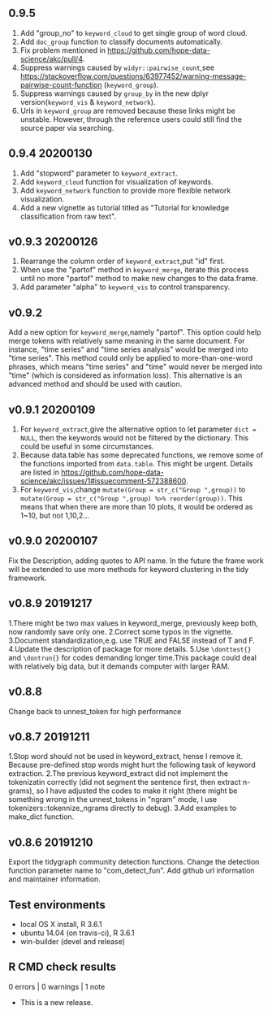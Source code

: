 
## 0.9.5
1. Add "group_no" to `keyword_cloud` to get single group of word cloud.
2. Add `doc_group` function to classify documents automatically.
3. Fix problem mentioned in <https://github.com/hope-data-science/akc/pull/4>.
4. Suppress warnings caused by `widyr::pairwise_count`,see <https://stackoverflow.com/questions/63977452/warning-message-pairwise-count-function> (`keyword_group`).
5. Suppress warnings caused by `group_by` in the new dplyr version(`keyword_vis` & `keyword_network`).
6. Urls in `keyword_group` are removed because these links might be unstable. However, through the reference users could still find the source paper via searching.

## 0.9.4 20200130
1. Add "stopword" parameter to `keyword_extract`.
2. Add `keyword_cloud` function for visualization of keywords.
3. Add `keyword_network` function to provide more flexible network visualization.
4. Add a new vignette as tutorial titled as "Tutorial for knowledge classification from raw text".

## v0.9.3 20200126
1. Rearrange the column order of `keyword_extract`,put "id" first.
2. When use the "partof" method in `keyword_merge`, iterate this process until no more "partof" method to make new changes to the data.frame.
3. Add parameter "alpha" to `keyword_vis` to control transparency.

## v0.9.2
Add a new option for `keyword_merge`,namely "partof". This option could help merge tokens with relatively same meaning in the same document. For instance, "time series" and "time series analysis" would be merged into "time series". This method could only be applied to more-than-one-word phrases, which means "time series" and "time" would never be merged into "time" (which is considered as information loss). This alternative is an advanced method and should be used with caution.

## v0.9.1 20200109
1. For `keyword_extract`,give the alternative option to let parameter `dict = NULL`, then the keywords would not be filtered by the dictionary. This could be useful in some circumstances.
2. Because data.table has some deprecated functions, we remove some of the functions imported from `data.table`. This might be urgent. Details are listed in <https://github.com/hope-data-science/akc/issues/1#issuecomment-572388600>.
3. For `keyword_vis`,change `mutate(Group = str_c("Group ",group))` to `mutate(Group = str_c("Group ",group) %>% reorder(group))`. This means that when there are more than 10 plots, it would be ordered as 1~10, but not 1,10,2...

## v0.9.0 20200107
Fix the Description, adding quotes to API name.
In the future the frame work will be extended to use more methods for keyword clustering in the tidy framework.

## v0.8.9 20191217
1.There might be two max values in keyword_merge, previously keep both, now randomly save only one.
2.Correct some typos in the vignette.
3.Document standardization,e.g. use TRUE and FALSE instead of T and F.
4.Update the description of package for more details.
5.Use `\donttest{}` and `\dontrun{}` for codes demanding longer time.This package could deal with relatively big data, but it demands computer with larger RAM.

## v0.8.8
Change back to unnest_token for high performance

## v0.8.7 20191211 

1.Stop word should not be used in keyword_extract, hense I remove it. Because pre-defined stop words might hurt the following task of keyword extraction.
2.The previous keyword_extract did not implement the tokenizatin correctly (did not segment the sentence first, then extract n-grams), so I have adjusted the codes to make it right (there might be something wrong in the unnest_tokens in "ngram" mode, I use tokenizers::tokennize_ngrams directly to debug). 
3.Add examples to make_dict function.

## v0.8.6 20191210

Export the tidygraph community detection functions.
Change the detection function parameter name to "com_detect_fun".
Add github url information and maintainer information.

## Test environments
* local OS X install, R 3.6.1
* ubuntu 14.04 (on travis-ci), R 3.6.1
* win-builder (devel and release)

## R CMD check results

0 errors | 0 warnings | 1 note

* This is a new release.


